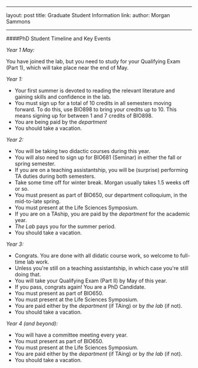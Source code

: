---
layout: post
title: Graduate Student Information
link: 
author: Morgan Sammons
 

------------------
####PhD Student Timeline and Key Events

_Year 1 May:_  

You have joined the lab, but you need to study for your Qualifying Exam (Part 1), which will take place near the end of May. 

_Year 1:_

* Your first summer is devoted to reading the relevant literature and gaining skills and confidence in the lab. 
* You must sign up for a total of 10 credits in all semesters moving forward. To do this, use BIO898 to bring your credits up to 10. This means signing up for between 1 and 7 credits of BIO898. 
* You are being paid by the *department*
* You should take a vacation.

_Year 2:_  
 
* You will be taking two didactic courses during this year.  
* You will also need to sign up for BIO681 (Seminar) in either the fall or spring semester.  
* If you are on a teaching assistantship, you will be (surprise) performing TA duties during both semesters.  
* Take some time off for winter break. Morgan usually takes 1.5 weeks off or so.   
* You must present as part of BIO650, our department colloquium, in the mid-to-late spring.  
* You must present at the Life Sciences Symposium.  
* If you are on a TAship, you are paid by the *department* for the academic year.  
* *The Lab* pays you for the summer period.  
* You should take a vacation. 

_Year 3:_  

* Congrats. You are done with all didatic course work, so welcome to full-time lab work.  
* Unless you're still on a teaching assistantship, in which case you're still doing that.  
* You will take your Qualifying Exam (Part II) by May of this year.   
* If you pass, congrats again! You are a PhD Candidate. 
* You must present as part of BIO650.  
* You must present at the Life Sciences Symposium.   
* You are paid either by the *department* (if TAing) or by *the lab* (if not).  
* You should take a vacation. 

_Year 4 (and beyond):_ 
 
* You will have a committee meeting every year.  
* You must present as part of BIO650.    
* You must present at the Life Sciences Symposium.    
* You are paid either by the *department* (if TAing) or by *the lab* (if not).  
* You should take a vacation. 






